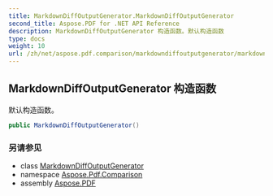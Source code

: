 ```yaml
---
title: MarkdownDiffOutputGenerator.MarkdownDiffOutputGenerator
second_title: Aspose.PDF for .NET API Reference
description: MarkdownDiffOutputGenerator 构造函数。默认构造函数
type: docs
weight: 10
url: /zh/net/aspose.pdf.comparison/markdowndiffoutputgenerator/markdowndiffoutputgenerator/
---
```

## MarkdownDiffOutputGenerator 构造函数

默认构造函数。

```csharp
public MarkdownDiffOutputGenerator()
```

### 另请参见

* class [MarkdownDiffOutputGenerator](../)
* namespace [Aspose.Pdf.Comparison](../../../aspose.pdf.comparison/)
* assembly [Aspose.PDF](../../../)